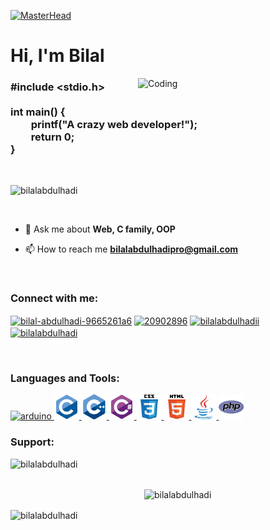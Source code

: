 [![MasterHead](https://user-images.githubusercontent.com/83378141/119193317-7438e300-ba4f-11eb-8b73-2ddb4fc84af5.gif)](https://github.com/bilalabdulhadi)

<h1 align="left">Hi, I'm Bilal</h1>
<img align="right" alt="Coding" width="300" src="https://media.tenor.com/_DOBjnGspYAAAAAC/code-coding.gif">
<h3 align="left">#include 	&#60;stdio.h&#62;<br><br>int main() {<br>&emsp;&emsp;printf("A crazy web developer!");<br>&emsp;&emsp;return 0;<br>}</h3>


<br>
<p align="left"> <img src="https://komarev.com/ghpvc/?username=bilalabdulhadi&label=Profile%20views&color=B69577&style=flat" alt="bilalabdulhadi" /> </p>

<br>

- 💬 Ask me about **Web, C family, OOP**

- 📫 How to reach me **bilalabdulhadipro@gmail.com**


<br>
<h3 align="left">Connect with me:</h3>
<p align="left">
<a href="https://linkedin.com/in/bilal-abdulhadi-9665261a6" target="blank"><img align="center" src="https://raw.githubusercontent.com/rahuldkjain/github-profile-readme-generator/master/src/images/icons/Social/linked-in-alt.svg" alt="bilal-abdulhadi-9665261a6" height="30" width="40" /></a>
<a href="https://stackoverflow.com/users/20902896" target="blank"><img align="center" src="https://raw.githubusercontent.com/rahuldkjain/github-profile-readme-generator/master/src/images/icons/Social/stack-overflow.svg" alt="20902896" height="30" width="40" /></a>
<a href="https://instagram.com/bilalabdulhadii" target="blank"><img align="center" src="https://raw.githubusercontent.com/rahuldkjain/github-profile-readme-generator/master/src/images/icons/Social/instagram.svg" alt="bilalabdulhadii" height="30" width="40" /></a>
<a href="https://www.leetcode.com/bilalabdulhadi" target="blank"><img align="center" src="https://raw.githubusercontent.com/rahuldkjain/github-profile-readme-generator/master/src/images/icons/Social/leet-code.svg" alt="bilalabdulhadi" height="30" width="40" /></a>
</p>

<br>
<h3 align="left">Languages and Tools:</h3>
<p align="left"> <a href="https://www.arduino.cc/" target="_blank" rel="noreferrer"> <img src="https://cdn.worldvectorlogo.com/logos/arduino-1.svg" alt="arduino" width="40" height="40"/> </a> <a href="https://www.cprogramming.com/" target="_blank" rel="noreferrer"> <img src="https://raw.githubusercontent.com/devicons/devicon/master/icons/c/c-original.svg" alt="c" width="40" height="40"/> </a> <a href="https://www.w3schools.com/cpp/" target="_blank" rel="noreferrer"> <img src="https://raw.githubusercontent.com/devicons/devicon/master/icons/cplusplus/cplusplus-original.svg" alt="cplusplus" width="40" height="40"/> </a> <a href="https://www.w3schools.com/cs/" target="_blank" rel="noreferrer"> <img src="https://raw.githubusercontent.com/devicons/devicon/master/icons/csharp/csharp-original.svg" alt="csharp" width="40" height="40"/> </a> <a href="https://www.w3schools.com/css/" target="_blank" rel="noreferrer"> <img src="https://raw.githubusercontent.com/devicons/devicon/master/icons/css3/css3-original-wordmark.svg" alt="css3" width="40" height="40"/> </a> <a href="https://www.w3.org/html/" target="_blank" rel="noreferrer"> <img src="https://raw.githubusercontent.com/devicons/devicon/master/icons/html5/html5-original-wordmark.svg" alt="html5" width="40" height="40"/> </a> <a href="https://www.java.com" target="_blank" rel="noreferrer"> <img src="https://raw.githubusercontent.com/devicons/devicon/master/icons/java/java-original.svg" alt="java" width="40" height="40"/> </a> <a href="https://www.php.net" target="_blank" rel="noreferrer"> <img src="https://raw.githubusercontent.com/devicons/devicon/master/icons/php/php-original.svg" alt="php" width="40" height="40"/> </a> </p>

<h3 align="left">Support:</h3>
<p><a href="https://www.buymeacoffee.com/bilalabdulhadi"> <img align="left" src="https://cdn.buymeacoffee.com/buttons/v2/default-yellow.png" height="50" width="210" alt="bilalabdulhadi" /></a></p><br><br>

<p>&nbsp;<img align="center" src="https://github-readme-stats.vercel.app/api?username=bilalabdulhadi&show_icons=true&locale=en" alt="bilalabdulhadi" /></p>

<p><img align="center" src="https://github-readme-streak-stats.herokuapp.com/?user=bilalabdulhadi&" alt="bilalabdulhadi" /></p>
